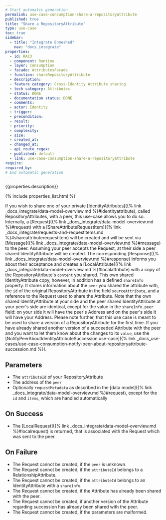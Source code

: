 ```yaml
---
# Start automatic generation
permalink: use-case-consumption-share-a-repositoryattribute
published: true
title: "Share a RepositoryAttribute"
type: use-case
toc: true
sidebar:
  - title: "Integrate Enmeshed"
    nav: "docs_integrate"
properties:
  - id: RA13
  - component: Runtime
  - layer: Consumption
  - facade: AttributesFacade
  - function: shareRepositoryAttribute
  - description:
  - feature category: Cross-Identity Attribute sharing
  - tech category: Attributes
  - status: DONE
  - documentation status: DONE
  - comments:
  - actor: Identity
  - trigger:
  - precondition:
  - result:
  - priority:
  - complexity:
  - size:
  - created_at:
  - changed_at:
  - api_route_regex:
  - published: default
  - link: use-case-consumption-share-a-repositoryattribute
require:
required_by:
# End automatic generation
---
```


{{properties.description}}

{% include properties_list.html %}

If you wish to share one of your private [IdentityAttributes]({% link _docs_integrate/data-model-overview.md %}#identityattribute), called RepositoryAttributes, with a peer, this use-case allows you to do so.
Internally, a [Request]({% link _docs_integrate/data-model-overview.md %}#request) with a [ShareAttributeRequestItem]({% link _docs_integrate/requests-and-requestitems.md %}#shareattributerequestitem) will be created and will be sent via [Message]({% link _docs_integrate/data-model-overview.md %}#message) to the peer.
Assuming your peer accepts the Request, at their side a peer shared IdentityAttribute will be created.
The corresponding [Response]({% link _docs_integrate/data-model-overview.md %}#response) informs you about their acceptance and creates a [LocalAttribute]({% link _docs_integrate/data-model-overview.md %}#localattribute) with a copy of the RepositoryAttribute's `content` you shared.
This own shared IdentityAttribute copy, however, in addition has a defined `shareInfo` property.
It stores information about the `peer` you shared the attribute with, the `id` of the original RepositoryAttribute in the field `sourceAttribute`, and a reference to the Request used to share the Attribute.
Note that the own shared IdentityAttribute at your side and the peer shared IdentityAttribute at your peer's side are identical, except for the value in the `shareInfo.peer` field: on your side it will have the peer's Address and on the peer's side it will have your Address.
Please note further, that this use case is meant to be used to share a version of a RepositoryAttribute for the first time.
If you have already shared another version of a succeeded Attribute with the peer and you want to let them know about the changes to its `value`, use the [NotifyPeerAboutIdentityAttributeSuccession use-case]({% link _docs_use-cases/use-case-consumption-notify-peer-about-repositoryattribute-succession.md %}).

## Parameters

- The `attributeId` of your RepositoryAttribute
- The address of the `peer`
- Optionally `requestMetadata` as described in the [data model]({% link _docs_integrate/data-model-overview.md %}#request), except for the `id` and `items`, which are handled automatically

## On Success

- The [LocalRequest]({% link _docs_integrate/data-model-overview.md %}#localrequest) is returned, that is associated with the Request which was sent to the peer.

## On Failure

- The Request cannot be created, if the `peer` is unknown.
- The Request cannot be created, if the `attributeId` belongs to a RelationshipAttribute.
- The Request cannot be created, if the `attributeId` belongs to an IdentityAttribute with a `shareInfo`.
- The Request cannot be created, if the Attribute has already been shared with the peer.
- The Request cannot be created, if another version of the Attribute regarding succession has already been shared with the peer.
- The Request cannot be created, if the parameters are malformed.
